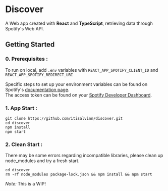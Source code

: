 # Discover

A Web app created with **React** and **TypeScript**, retrieving data through Spotify's Web API. 

## Getting Started

### 0. Prerequisites : 

To run on local, add `.env` variables with ``REACT_APP_SPOTIFY_CLIENT_ID`` and ``REACT_APP_SPOTIFY_REDIRECT_URI``

Specific steps to set up your environment variables can be found on Spotify's [documentation page](https://developer.spotify.com/documentation/web-api). \
The access token can be found on your [Spotify Developer Dashboard](https://developer.spotify.com/dashboard). 

### 1. App Start : 

```
git clone https://github.com/itisalvinn/discover.git
cd discover
npm install
npm start
```

### 2. Clean Start :

There may be some errors regarding incompatible libraries, please clean up node_modules and try a fresh start. 

```
cd discover
rm -rf node_modules package-lock.json && npm install && npm start
```


*Note:* This is a WIP!
